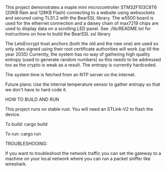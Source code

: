This project demonstrates a maple mini microcontroller STM32F103C8T6 (20KB Ram and 128KB Flash) connecting to a website using websockets and secured using TLS1.2 with the BearSSL library. 
The w5500 board is used for the ethernet connection and a daisey chain of max7219 chips are used to display data on a scrolling LED panel.
See ./lib/README.txt for instructions on how to build the BearSSL ssl library

The LetsEncrypt trust anchors (both the old and the new one) are used so only sites signed using their root certificate authorities will work (up till the year 2035)
Currently, the system has no way of gathering high quality entropy (used to generate random numbers) so this needs to be addressed too as the crypto is weak as a result. The entropy is currently hardcoded.

The system time is fetched from an NTP server on the internet.

Future plans:
Use the internal temperature sensor to gather entropy so that we don't have to hard code it.

HOW TO BUILD AND RUN

This project runs on stable rust.
You will need an STLink-V2 to flash the device. 

To build: 
cargo build

To run:
cargo run

TROUBLESHOOING:

If you want to troubleshoot the network traffic you can set the gateway to a machine on your local network where you can run a packet sniffer like wireshark.
